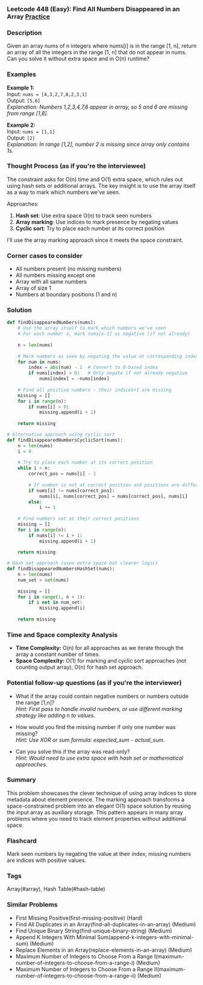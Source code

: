 ### Leetcode 448 (Easy): Find All Numbers Disappeared in an Array [Practice](https://leetcode.com/problems/find-all-numbers-disappeared-in-an-array)

### Description  
Given an array nums of n integers where nums[i] is in the range [1, n], return an array of all the integers in the range [1, n] that do not appear in nums. Can you solve it without extra space and in O(n) runtime?

### Examples  

**Example 1:**  
Input: `nums = [4,3,2,7,8,2,3,1]`  
Output: `[5,6]`  
*Explanation: Numbers 1,2,3,4,7,8 appear in array, so 5 and 6 are missing from range [1,8].*

**Example 2:**  
Input: `nums = [1,1]`  
Output: `[2]`  
*Explanation: In range [1,2], number 2 is missing since array only contains 1s.*

### Thought Process (as if you're the interviewee)  
The constraint asks for O(n) time and O(1) extra space, which rules out using hash sets or additional arrays. The key insight is to use the array itself as a way to mark which numbers we've seen.

Approaches:
1. **Hash set**: Use extra space O(n) to track seen numbers
2. **Array marking**: Use indices to mark presence by negating values
3. **Cyclic sort**: Try to place each number at its correct position

I'll use the array marking approach since it meets the space constraint.

### Corner cases to consider  
- All numbers present (no missing numbers)
- All numbers missing except one
- Array with all same numbers
- Array of size 1
- Numbers at boundary positions (1 and n)

### Solution

```python
def findDisappearedNumbers(nums):
    # Use the array itself to mark which numbers we've seen
    # For each number x, mark nums[x-1] as negative (if not already)
    
    n = len(nums)
    
    # Mark numbers as seen by negating the value at corresponding index
    for num in nums:
        index = abs(num) - 1  # Convert to 0-based index
        if nums[index] > 0:   # Only negate if not already negative
            nums[index] = -nums[index]
    
    # Find all positive numbers - their indices+1 are missing
    missing = []
    for i in range(n):
        if nums[i] > 0:
            missing.append(i + 1)
    
    return missing

# Alternative approach using cyclic sort
def findDisappearedNumbersCyclicSort(nums):
    n = len(nums)
    i = 0
    
    # Try to place each number at its correct position
    while i < n:
        correct_pos = nums[i] - 1
        
        # If number is not at correct position and positions are different
        if nums[i] != nums[correct_pos]:
            nums[i], nums[correct_pos] = nums[correct_pos], nums[i]
        else:
            i += 1
    
    # Find numbers not at their correct positions
    missing = []
    for i in range(n):
        if nums[i] != i + 1:
            missing.append(i + 1)
    
    return missing

# Hash set approach (uses extra space but clearer logic)
def findDisappearedNumbersHashSet(nums):
    n = len(nums)
    num_set = set(nums)
    
    missing = []
    for i in range(1, n + 1):
        if i not in num_set:
            missing.append(i)
    
    return missing
```

### Time and Space complexity Analysis  

- **Time Complexity:** O(n) for all approaches as we iterate through the array a constant number of times.
- **Space Complexity:** O(1) for marking and cyclic sort approaches (not counting output array), O(n) for hash set approach.

### Potential follow-up questions (as if you're the interviewer)  

- What if the array could contain negative numbers or numbers outside the range [1,n]?  
  *Hint: First pass to handle invalid numbers, or use different marking strategy like adding n to values.*

- How would you find the missing number if only one number was missing?  
  *Hint: Use XOR or sum formula: expected_sum - actual_sum.*

- Can you solve this if the array was read-only?  
  *Hint: Would need to use extra space with hash set or mathematical approaches.*

### Summary
This problem showcases the clever technique of using array indices to store metadata about element presence. The marking approach transforms a space-constrained problem into an elegant O(1) space solution by reusing the input array as auxiliary storage. This pattern appears in many array problems where you need to track element properties without additional space.


### Flashcard
Mark seen numbers by negating the value at their index; missing numbers are indices with positive values.

### Tags
Array(#array), Hash Table(#hash-table)

### Similar Problems
- First Missing Positive(first-missing-positive) (Hard)
- Find All Duplicates in an Array(find-all-duplicates-in-an-array) (Medium)
- Find Unique Binary String(find-unique-binary-string) (Medium)
- Append K Integers With Minimal Sum(append-k-integers-with-minimal-sum) (Medium)
- Replace Elements in an Array(replace-elements-in-an-array) (Medium)
- Maximum Number of Integers to Choose From a Range I(maximum-number-of-integers-to-choose-from-a-range-i) (Medium)
- Maximum Number of Integers to Choose From a Range II(maximum-number-of-integers-to-choose-from-a-range-ii) (Medium)